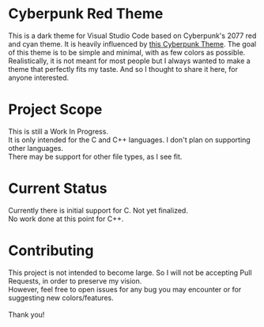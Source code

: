 # Cyberpunk Red Theme
This is a dark theme for Visual Studio Code based on Cyberpunk's 2077 red and cyan theme. It is heavily influenced by [this Cyberpunk Theme](https://github.com/prometheux-ar/cyberpunk). 
The goal of this theme is to be simple and minimal, with as few colors as possible. <br>
Realistically, it is not meant for most people but I always wanted to make a theme that perfectly fits my taste. And so I thought to share it here, for anyone interested.

# Project Scope
This is still a Work In Progress. <br>
It is only intended for the C and C++ languages. I don't plan on supporting other languages. <br>
There may be support for other file types, as I see fit.

# Current Status
Currently there is initial support for C. Not yet finalized. <br>
No work done at this point for C++.

# Contributing
This project is not intended to become large. So I will not be accepting Pull Requests, in order to preserve my vision. <br>
However, feel free to open issues for any bug you may encounter or for suggesting new colors/features. <br> <br>
Thank you!

